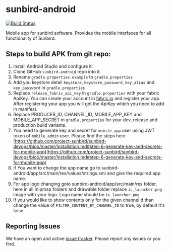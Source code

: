 # sunbird-android

[![Build Status](https://travis-ci.org/project-sunbird/sunbird-android.svg?branch=master)](https://travis-ci.org/project-sunbird/sunbird-android)

Mobile app for sunbird software. Provides the mobile interfaces for all functionality of Sunbird.

## Steps to build APK from git repo:

1. Install Android Studio and configure it.
2. Clone GitHub `sunbird-android` repo into it.
3. Rename `gradle.properties.example` to `gradle.properties`
4. Add you keystore detail `keystore`, `keystore_password`, `key_alias` and `key_password` in `gradle.properties`
9. Replace `release_fabric_api_key` in `gradle.properties` with your fabric ApiKey. You can create your account in [fabric.io](https://get.fabric.io/) and register your app. After registering your app you will get the ApiKey which you need to add in manifest.
5. Replace PRODUCER_ID, CHANNEL_ID, MOBILE_APP_KEY and MOBILE_APP_SECRET in `gradle.properties` for your dev, release and production build variants.
6. You need to generate key and secret for `mobile_app` user using JWT token of `mobile_admin` user.
Please find the steps here
[https://github.com/project-sunbird/sunbird-devops/blob/master/Installation.md#step-6-generate-key-and-secrets-for-mobile-app](https://github.com/project-sunbird/sunbird-devops/blob/master/Installation.md#step-6-generate-key-and-secrets-for-mobile-app)
7. If You want to change the app name go to sunbird-android/app/src/main/res/values/strings.xml and give the required app name.
8. For app logo changing goto sunbird-android/app/src/main/res folder, here in all mipmap folders and drawable folder replace `ic_launcher.png` image with your logo. Logo name should be `ic_launcher.png`
10. If you would like to show contents only for the given channelId than change the value of `FILTER_CONTENT_BY_CHANNEL_ID` to true, by default it's false.

## Reporting Issues
We have an open and active [issue tracker](https://github.com/project-sunbird/sunbird-commons/issues). Please report any issues or  you find.